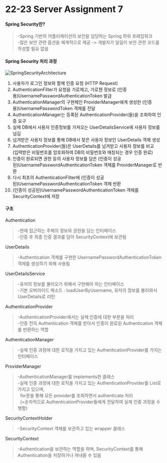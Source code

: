 # 22-23 Server Assignment 7

#### Spring Security란?
> -Spring 기반의 어플리케이션의 보안을 담당하는 Spring 하위 프레임워크  
  -많은 보안 관련 옵션을 체계적으로 제공 -> 개발자가 일일이 보안 관련 코드를 작성할 필요 없음

#### Spring Security 처리 과정
![SpringSecurityArchitecture](https://blog.kakaocdn.net/dn/UOabX/btqEJBBNixH/PGDv64FTKaBSLzMiiXkA3K/img.png)

1. 사용자가 로그인 정보와 함께 인증 요청 (HTTP Request)  
2. AuthenticationFilter가 요청을 가로채고, 가로챈 정보로 (인증용)UsernamePasswordAuthenticationToken 발급  
3. AuthenticationManager의 구현체인 ProviderManager에게 생성한 (인증용)UsernamePasswordToken 객체를 전달  
4. AuthenticationManager는 등록된 AuthenticationProvider(들)을 조회하여 인증 요구  
5. 실제 DB에서 사용자 인증정보를 가져오는 UserDetailsService에 사용자 정보를 넘김  
6. 넘겨받은 사용자 정보를 통해 DB에서 찾은 사용자 정보인 UserDetails 객체 생성  
7. AuthenticationProvider(들)은 UserDetails를 넘겨받고 사용자 정보를 비교  
   (입력받은 비밀번호를 암호화하여 DB의 비밀번호와 매칭되는 경우 인증 완료)  
8. 인증이 완료되면 권한 등의 사용자 정보를 담은 (인증이 성공된)UsernamePasswordAuthenticationToken 객체를 ProviderManager로 반환  
9. 다시 최초의 AuthenticationFilter에 (인증이 성공된)UsernamePasswordAuthenticationToken 객체 반환  
10. (인증이 성공된)UsernamePasswordAuthenticationToken 객체를 SecurityContext에 저장  

#### 구조
Authentication
> -현재 접근하는 주체의 정보와 권한을 담는 인터페이스  
  -인증 후 최종 인증 결과를 담아 SecurityContext에 보관됨

UserDetails
> -Authentication 객체를 구현한 UsernamePasswordAuthenticationToken 객체를 생성하기 위해 사용됨

UserDetailsService
> -유저의 정보를 불러오기 위해서 구현해야 하는 인터페이스  
  -기본 오버라이드 메소드 : loadUserByUsername, 유저의 정보를 불러와서 UserDetails로 리턴

AuthenticationProvider
> -AuthenticationProvider에서는 실제 인증에 대한 부분을 처리  
  -인증 전의 Authentication 객체를 받아서 인증이 완료된 Authentication 객체를 반환하는 역할
  
AuthenticationManager
> -실제 인증 과정에 대한 로직을 가지고 있는 AuthenticationProvider를 가지는 인터페이스

ProviderManager
> -AuthenticationManager를 implements한 클래스  
  -실제 인증 과정에 대한 로직을 가지고 있는 AuthenticationProvider를 List로 가지고 있으며,  
   &nbsp;&nbsp;for문을 통해 모든 provider를 조회하면서 authenticate 처리  
   &nbsp;&nbsp;(=순차적으로 AuthenticationProvider들에게 전달하여 실제 인증 과정을 수행함)

SecurityContextHolder
> -SecurityContext 객체를 보관하고 있는 wrapper 클래스

SecurityContext
> -Authentication을 보관하는 역할을 하며, SecurityContext를 통해 Authentication을 저장하거나 꺼내올 수 있음





